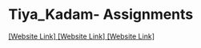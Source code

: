 # Tiya_Kadam- Assignments


[ [Website Link] ](https://nift-web-design.github.io/Tiya_Kadam/Assignment_1)
[ [Website Link] ](file:/Users/tiyakadam/Documents/GitHub/Tiya_Kadam/Assignment_2/index.html)
[ [Website Link] ](file:///Users/tiyakadam/Documents/GitHub/Tiya_Kadam/Assignment_3/index.html#)
